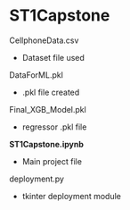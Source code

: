# ST1Capstone

CellphoneData.csv
- Dataset file used

DataForML.pkl
- .pkl file created

Final_XGB_Model.pkl
- regressor .pkl file

**ST1Capstone.ipynb**
- Main project file

deployment.py
- tkinter deployment module